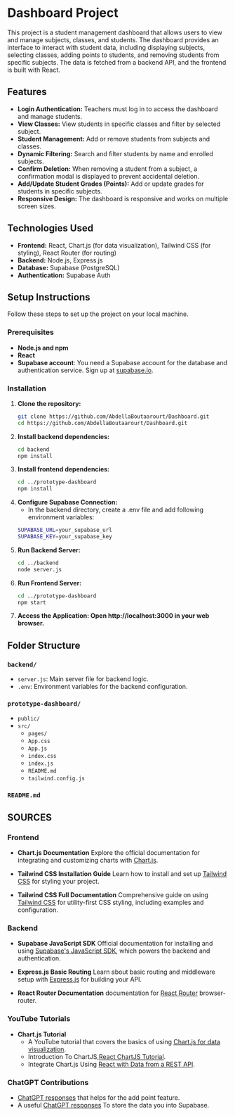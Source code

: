# Dashboard Project

This project is a student management dashboard that allows users to view and manage subjects, classes, and students. The dashboard provides an interface to interact with student data, including displaying subjects, selecting classes, adding points to students, and removing students from specific subjects. The data is fetched from a backend API, and the frontend is built with React.

## Features

- **Login Authentication:** Teachers must log in to access the dashboard and manage students.
- **View Classes:** View students in specific classes and filter by selected subject.
- **Student Management:** Add or remove students from subjects and classes.
- **Dynamic Filtering:** Search and filter students by name and enrolled subjects.
- **Confirm Deletion:** When removing a student from a subject, a confirmation modal is displayed to prevent accidental deletion.
- **Add/Update Student Grades (Points):** Add or update grades for students in specific subjects.
- **Responsive Design:** The dashboard is responsive and works on multiple screen sizes.

## Technologies Used

- **Frontend:** React, Chart.js (for data visualization), Tailwind CSS (for styling), React Router (for routing)
- **Backend:** Node.js, Express.js
- **Database:** Supabase (PostgreSQL)
- **Authentication:** Supabase Auth

## Setup Instructions

Follow these steps to set up the project on your local machine.

### Prerequisites

- **Node.js and npm**
- **React**
- **Supabase account**: You need a Supabase account for the database and authentication service. Sign up at [supabase.io](https://supabase.io/).

### Installation

1. **Clone the repository:**
   ```bash
   git clone https://github.com/AbdellaBoutaarourt/Dashboard.git
   cd https://github.com/AbdellaBoutaarourt/Dashboard.git

2. **Install backend dependencies:**
   ```bash
   cd backend
   npm install

3. **Install frontend dependencies:**
   ```bash
   cd ../prototype-dashboard
   npm install

4. **Configure Supabase Connection:**
   - In the backend directory, create a .env file and add following environment variables:
   ```bash
   SUPABASE_URL=your_supabase_url
   SUPABASE_KEY=your_supabase_key

6. **Run Backend Server:**
   ```bash
   cd ../backend
   node server.js
7. **Run Frontend Server:**
   ```bash
   cd ../prototype-dashboard
   npm start

8. **Access the Application: Open http://localhost:3000 in your web browser.**

## Folder Structure

### `backend/`
- `server.js`: Main server file for backend logic.
- `.env`: Environment variables for the backend configuration.

### `prototype-dashboard/`
- `public/`
- `src/`
  - `pages/`
  - `App.css`
  - `App.js`
  - `index.css`
  - `index.js`
  - `README.md`
  - `tailwind.config.js`
### `README.md`



## SOURCES

### Frontend

- **Chart.js Documentation**
  Explore the official documentation for integrating and customizing charts with [Chart.js](https://www.chartjs.org/docs/latest/getting-started/).

- **Tailwind CSS Installation Guide**
  Learn how to install and set up [Tailwind CSS](https://tailwindcss.com/docs/installation) for styling your project.

- **Tailwind CSS Full Documentation**
  Comprehensive guide on using [Tailwind CSS](https://tailwindcss.com/docs) for utility-first CSS styling, including examples and configuration.

### Backend

- **Supabase JavaScript SDK**
  Official documentation for installing and using [Supabase's JavaScript SDK](https://supabase.com/docs/reference/javascript/installing), which powers the backend and authentication.

- **Express.js Basic Routing**
  Learn about basic routing and middleware setup with [Express.js](https://expressjs.com/en/starter/basic-routing.html) for building your API.

- **React Router Documentation**
   documentation for [React Router](https://reactrouter.com/en/main/router-components/browser-router) browser-router.


### YouTube Tutorials

- **Chart.js Tutorial**
  - A YouTube tutorial that covers the basics of using [Chart.js for data visualization](https://www.youtube.com/watch?v=ZpfseYy5Hxg).
  -  Introduction To ChartJS,[React ChartJS Tutorial](https://m.youtube.com/watch?v=RF57yDglDfE).
  - Integrate Chart.js Using [React with Data from a REST API](https://m.youtube.com/watch?v=yOousFGfmZc).

### ChatGPT Contributions

 -  [ChatGPT responses](https://chatgpt.com/share/673b9b7c-4358-8008-8b5b-1e1d4f190415) that helps for the add point feature.
 -  A useful [ChatGPT responses](https://chatgpt.com/share/673b9dee-b6dc-8008-bb37-3613d2aa9fa5) To store the data you into Supabase.

